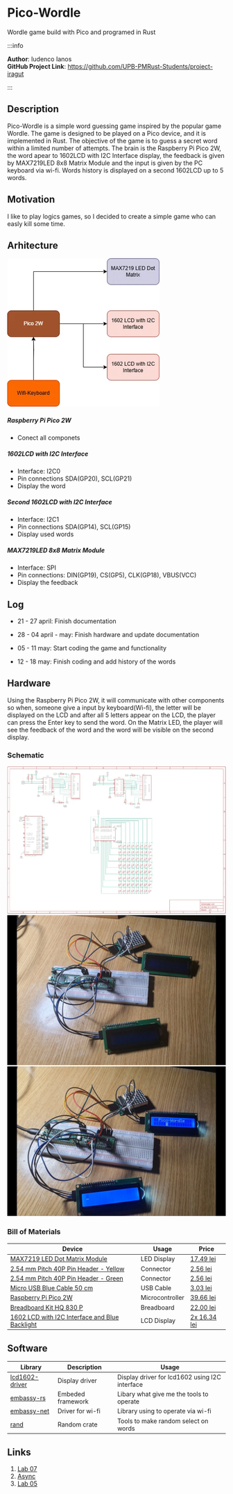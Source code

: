 # Pico-Wordle

Wordle game build with Pico and programed in Rust

:::info 

**Author**: Iudenco Ianos \
**GitHub Project Link**: https://github.com/UPB-PMRust-Students/proiect-iragut

:::

## Description

Pico-Wordle is a simple word guessing game inspired by the popular game Wordle. 
The game is designed to be played on a Pico device, and it is implemented in Rust. 
The objective of the game is to guess a secret word within a limited number of attempts.
The brain is the Raspberry Pi Pico 2W, the word apear to 1602LCD with I2C Interface display, the
feedback is given by MAX7219LED 8x8 Matrix Module and the input is given by the PC keyboard via wi-fi.
Words history is displayed on a second 1602LCD up to 5 words.

## Motivation

I like to play logics games, so I decided to create a simple game who can easly kill some time.

## Arhitecture

![diagram](./images/diagrame.webp)

##### Raspberry Pi Pico 2W
<ul> 
  <li>Conect all componets </li>
</ul>

##### 1602LCD with I2C Interface
<ul> 
  <li>Interface: I2C0</li>
  <li>Pin connections SDA(GP20), SCL(GP21)</li>
  <li>Display the word</li>
</ul>

##### Second 1602LCD with I2C Interface
<ul> 
  <li>Interface: I2C1</li>
  <li>Pin connections SDA(GP14), SCL(GP15)</li>
  <li>Display used words</li>
</ul>

##### MAX7219LED 8x8 Matrix Module
<ul>
    <li>Interface: SPI</li>
    <li>Pin connections: DIN(GP19), CS(GP5), CLK(GP18), VBUS(VCC)</li>
    <li>Display the feedback</li>
</ul>

## Log 

<ul>
    <li> 21 - 27 april: Finish documentation </li>
</ul>

<ul>
    <li> 28 - 04 april - may: Finish hardware and update documentation </li>
</ul>

<ul>
    <li> 05 - 11 may: Start coding the game and functionality </li>
</ul>

<ul>
    <li> 12 - 18 may: Finish coding and add history of the words </li>
</ul>

## Hardware

Using the Raspberry Pi Pico 2W, it will communicate with other components so when, someone
give a input by keyboard(Wi-fi), the letter will be displayed on the LCD and after all 5 letters
appear on the LCD, the player can press the Enter key to send the word. On the Matrix LED, 
the player will see the feedback of the word and the word will be visible on the second display.

### Schematic
![schematic](./images/schematic.webp)
![img2](./images/img2.webp)
![img3](./images/img3.webp)

### Bill of Materials

| Device | Usage | Price |
|--------|-------|-------|
| [MAX7219 LED Dot Matrix Module](https://www.analog.com/media/en/technical-documentation/data-sheets/MAX7219-MAX7221.pdf) | LED Display | [17.49 lei](https://www.optimusdigital.ro/en/led-matrices/118-max7219-led-dot-matrix-module.html) |
| [2.54 mm Pitch 40P Pin Header - Yellow](https://www.mouser.com/catalog/additional/Amphenol_bwb_bergstik.pdf) | Connector | [2.56 lei](https://www.optimusdigital.ro/en/pin-headers/1285-header-de-pini-mama-40p-254-mm-separabil.html) |
| [2.54 mm Pitch 40P Pin Header - Green](https://www.mouser.com/catalog/additional/Amphenol_bwb_bergstik.pdf) | Connector | [2.56 lei](https://www.optimusdigital.ro/en/pin-headers/1285-header-de-pini-mama-40p-254-mm-separabil.html) |
| [Micro USB Blue Cable 50 cm](https://www.optimusdigital.ro/en/usb-cables/4576-cablu-albastru-micro-usb.html) | USB Cable | [3.03 lei](https://www.optimusdigital.ro/en/usb-cables/4576-cablu-albastru-micro-usb.html) |
| [Raspberry Pi Pico 2W](https://datasheets.raspberrypi.com/picow/pico-2-w-datasheet.pdf) | Microcontroller | [39.66 lei](https://www.optimusdigital.ro/en/raspberry-pi-boards/13327-raspberry-pi-pico-2-w.html) |
| [Breadboard Kit HQ 830 P](https://www.optimusdigital.ro/en/kits/2222-breadboard-kit-hq-830-p.html) | Breadboard | [22.00 lei](https://www.optimusdigital.ro/en/kits/2222-breadboard-kit-hq-830-p.html) |
| [1602 LCD with I2C Interface and Blue Backlight](https://www.waveshare.com/datasheet/LCD_en_PDF/LCD1602.pdf) | LCD Display | [2x 16.34 lei](https://www.optimusdigital.ro/en/lcds/2894-1602-lcd-with-i2c-interface-and-blue-backlight.html) |


## Software
| Library | Description | Usage |
|---------|-------------|-------|
| [lcd1602-driver](https://github.com/imrank03/lcd1602-driver)| Display driver | Display driver for lcd1602 using I2C interface |
| [embassy-rs](https://github.com/embassy-rs/embassy) | Embeded framework | Libary what give me the tools to operate |
| [embassy-net](https://github.com/embassy-rs/embassy) | Driver for wi-fi | Library using to operate via wi-fi|
| [rand](https://github.com/rust-random/rand)| Random crate | Tools to make random select on words |

## Links

1. [Lab 07](https://pmrust.pages.upb.ro/docs/acs_cc/lab/07)
2. [Async](https://dev.to/theembeddedrustacean/sharing-data-among-tasks-in-rust-embassy-synchronization-primitives-59hk)
3. [Lab 05](https://pmrust.pages.upb.ro/docs/acs_cc/lab/05)
